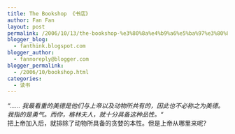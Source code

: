 ```yaml
---
title: The Bookshop 《书店》
author: Fan Fan
layout: post
permalink: /2006/10/13/the-bookshop-%e3%80%8a%e4%b9%a6%e5%ba%97%e3%80%8b/
blogger_blog:
  - fanthink.blogspot.com
blogger_author:
  - fannoreply@blogger.com
blogger_permalink:
  - /2006/10/bookshop.html
categories:
  - 读书
---
```

<span style="font-style: italic;">“&#8230;&#8230; 我最看重的美德是他们与上帝以及动物所共有的，因此也不必称之为美德。我指的是勇气。而你，格林夫人，就十分具备这种品性。“</span>  
把上帝加入后，就排除了动物所具备的贪婪的本性。但是上帝从哪里来呢?
